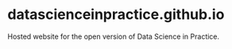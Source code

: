 # datascienceinpractice.github.io
Hosted website for the open version of Data Science in Practice. 

